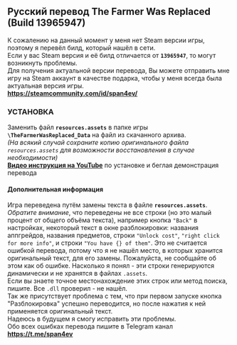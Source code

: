 ## Русский перевод The Farmer Was Replaced (Build 13965947)
К сожалению на данный момент у меня нет Steam версии игры, поэтому я перевёл билд, который нашёл в сети.  
Если у вас Steam версия и её билд отличается от **`13965947`**, то могут возникнуть проблемы.  
Для получения актуальной версии перевода, Вы можете отправить мне игру на Steam аккаунт в качестве подарка, чтобы у меня всегда была актуальная версия игры.  
**https://steamcommunity.com/id/span4ev/**

### УСТАНОВКА
Заменить файл **`resources.assets`** в папке игры **`\TheFarmerWasReplaced_Data`** на файл из скачанного архива.    
*(На всякий случай сохраните копию оригинального файла `resources.assets` для возможности восстановления в случае необходимости)*  
**[Видео инструкция на YouTube](https://youtu.be/4u9SI9d_Jpg)** по установке и беглая демонстрация перевода  

#### Дополнительная информация
Игра переведена путём замены текста в файле **`resources.assets`**.  
*Обратите внимание*, что переведены не все строки (но это малый процент от общего объёма текста), например кнопка `"Back"` в настройках, некоторый текст в окне разблокировки: названия аппгрейдов, названия предметов, строки `"Unlock cost"`, `"right click for more info"`, и строки `"You have {} of them"`. Это не считается ошибкой перевода, потому что я не нашёл место, в которых хранится оригинальный текст, для его замены. Пожалуйста, не сообщайте об этом как об ошибке. Насколько я понял - эти строки генерируются динамически и не хранятся в файлах `.assets`.  
Если вы знаете точное местонахождение этих строк или метод поиска, пишите. Все `.dll` проверил - не нашёл.  
Так же присутствует проблема с тем, что при первом запуске кнопка "Разблокировка" успешно переводится, но после нажатия к ней применяется оригинальный текст.  
Надеюсь в будущем я смогу исправить эти проблемы.  
Обо всех ошибках перевода пишите в Telegram канал **https://t.me/span4ev**  
